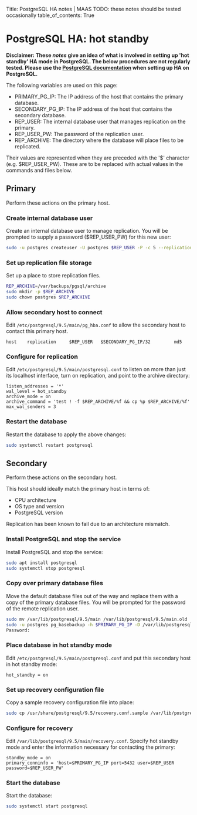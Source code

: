 Title: PostgreSQL HA notes | MAAS
TODO:  these notes should be tested occasionally
table_of_contents: True


# PostgreSQL HA: hot standby

**Disclaimer: These *notes* give an idea of what is involved in setting up 'hot
standby' HA mode in PostgreSQL. The below procedures are not regularly tested.
Please use the [PostgreSQL documentation][upstream-postgresql-ha-docs] when
setting up HA on PostgreSQL.**

The following variables are used on this page:

- PRIMARY_PG_IP: The IP address of the host that contains the primary database.
- SECONDARY_PG_IP: The IP address of the host that contains the secondary database.
- REP_USER: The internal database user that manages replication on the primary. 
- REP_USER_PW: The password of the replication user.
- REP_ARCHIVE: The directory where the database will place files to be
  replicated.

Their values are represented when they are preceded with the '$' character
(e.g. $REP_USER_PW). These are to be replaced with actual values in the commands
and files below.


## Primary

Perform these actions on the primary host.

### Create internal database user

Create an internal database user to manage replication. You will be prompted to
supply a password ($REP_USER_PW) for this new user:

```bash
sudo -u postgres createuser -U postgres $REP_USER -P -c 5 --replication
```

### Set up replication file storage

Set up a place to store replication files.

```bash
REP_ARCHIVE=/var/backups/pgsql/archive
sudo mkdir -p $REP_ARCHIVE
sudo chown postgres $REP_ARCHIVE
```

### Allow secondary host to connect

Edit `/etc/postgresql/9.5/main/pg_hba.conf` to allow the secondary host to
contact this primary host.

```no-highlight
host    replication     $REP_USER	$SECONDARY_PG_IP/32         md5
```

### Configure for replication

Edit `/etc/postgresql/9.5/main/postgresql.conf` to listen on more than just its
localhost interface, turn on replication, and point to the archive directory:

```no-highlight
listen_addresses = '*'
wal_level = hot_standby
archive_mode = on
archive_command = 'test ! -f $REP_ARCHIVE/%f && cp %p $REP_ARCHIVE/%f'
max_wal_senders = 3
```

### Restart the database

Restart the database to apply the above changes:

```bash
sudo systemctl restart postgresql
```


## Secondary

Perform these actions on the secondary host.

This host should ideally match the primary host in terms of:

- CPU architecture
- OS type and version
- PostgreSQL version

Replication has been known to fail due to an architecture mismatch.

### Install PostgreSQL and stop the service

Install PostgreSQL and stop the service: 

```bash
sudo apt install postgresql
sudo systemctl stop postgresql
```

### Copy over primary database files

Move the default database files out of the way and replace them with a copy of
the primary database files. You will be prompted for the password of the
remote replication user.

```bash
sudo mv /var/lib/postgresql/9.5/main /var/lib/postgresql/9.5/main.old
sudo -u postgres pg_basebackup -h $PRIMARY_PG_IP -D /var/lib/postgresql/9.5/main -U $REP_USER -v -P --xlog-method=stream
Password: 
```

### Place database in hot standby mode

Edit `/etc/postgresql/9.5/main/postgresql.conf` and put this secondary host in
hot standby mode:

```no-highlight
hot_standby = on
```

### Set up recovery configuration file

Copy a sample recovery configuration file into place:

```bash
sudo cp /usr/share/postgresql/9.5/recovery.conf.sample /var/lib/postgresql/9.5/main/recovery.conf
```

### Configure for recovery

Edit `/var/lib/postgresql/9.5/main/recovery.conf`. Specify hot standby mode and
enter the information necessary for contacting the primary:

```no-highlight
standby_mode = on
primary_conninfo = 'host=$PRIMARY_PG_IP port=5432 user=$REP_USER password=$REP_USER_PW'
```

### Start the database

Start the database:

```bash
sudo systemctl start postgresql
```


<!-- LINKS -->

[upstream-postgresql-ha-docs]: https://www.postgresql.org/docs/9.5/static/high-availability.html
